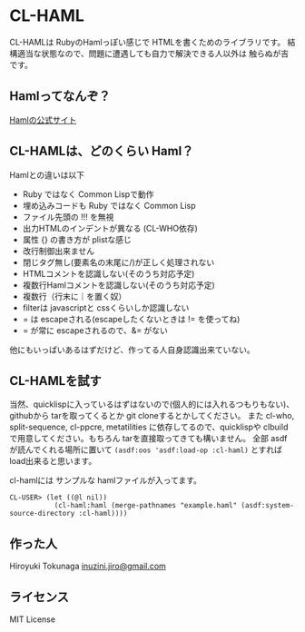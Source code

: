 CL-HAML
=======

CL-HAMLは RubyのHamlっぽい感じで HTMLを書くためのライブラリです。
結構適当な状態なので、問題に遭遇しても自力で解決できる人以外は 触らぬが吉です。

Hamlってなんぞ？
----------------
[Hamlの公式サイト](http://haml-lang.com/ "Haml")


CL-HAMLは、どのくらい Haml？
----------------------------
Hamlとの違いは以下

- Ruby ではなく Common Lispで動作
- 埋め込みコードも Ruby ではなく Common Lisp
- ファイル先頭の !!! を無視
- 出力HTMLのインデントが異なる (CL-WHO依存)
- 属性 {} の書き方が plistな感じ
- 改行制御出来ません
- 閉じタグ無し(要素名の末尾に/)が正しく処理されない
- HTMLコメントを認識しない(そのうち対応予定)
- 複数行Hamlコメントを認識しない(そのうち対応予定)
- 複数行（行末に｜を置く奴）
- filterは javascriptと cssくらいしか認識しない
- = は escapeされる(escapeしたくないときは != を使ってね)
- = が常に escapeされるので、&= がない

他にもいっぱいあるはずだけど、作ってる人自身認識出来ていない。


CL-HAMLを試す
-------------
当然、quicklispに入っているはずはないので(個人的には入れるつもりもない)、githubから tarを取ってくるとか git cloneするとかしてください。
また cl-who, split-sequence, cl-ppcre, metatilities に依存してるので、quicklispや clbuildで用意してください。もちろん tarを直接取ってきても構いません。
全部 asdf が読んでくれる場所に置いて `(asdf:oos 'asdf:load-op :cl-haml)` とすれば load出来ると思います。

cl-hamlには サンプルな hamlファイルが入ってます。

    CL-USER> (let ((@l nil))
               (cl-haml:haml (merge-pathnames "example.haml" (asdf:system-source-directory :cl-haml))))


作った人
--------
Hiroyuki Tokunaga <inuzini.jiro@gmail.com>


ライセンス
----------
MIT License
